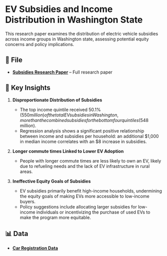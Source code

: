 # EV Subsidies and Income Distribution in Washington State
This research paper examines the distribution of electric vehicle subsidies across income groups in Washington state, assessing potential equity concerns and policy implications.

## 📄 File
- **[Subsidies Research Paper](https://github.com/kmanu15/EV-Subsidies-Research/blob/main/Subsidies_Research_Paper.pdf)** – Full research paper

## 📌 Key Insights

1. **Disproportionate Distribution of Subsidies**
    - The top income quintile received 50.1% ($550 million) of the total EV subsidies in Washington, more than the combined subsidies for the bottom four quintiles ($548 million).
    - Regression analysis shows a significant positive relationship between income and subsidies per household: an additional $1,000 in median income correlates with an $8 increase in subsidies.
    
2. **Longer commute times Linked to Lower EV Adoption**
    - People with longer commute times are less likely to own an EV, likely due to refueling needs and the lack of EV infrastructure in rural areas.

3. **Ineffective Equity Goals of Subsidies**
    - EV subsidies primarily benefit high-income households, undermining the equity goals of making EVs more accessible to low-income buyers.
    - Policy suggestions include allocating larger subsidies for low-income individuals or incentivizing the purchase of used EVs to make the program more equitable.

## 📊 Data
- **[Car Registration Data](https://data.wa.gov/Transportation/Electric-Vehicle-Title-and-Registration-Activity/rpr4-cgyd/about_data)**
